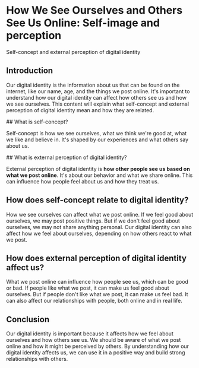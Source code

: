 # How We See Ourselves and Others See Us Online: Self-image and perception

Self-concept and external perception of digital identity

## Introduction

Our digital identity is the information about us that can be found on the internet, like our name, age, and the things we post online. It's important to understand how our digital identity can affect how others see us and how we see ourselves. This content will explain what self-concept and external perception of digital identity mean and how they are related.

## What is self-concept?

Self-concept is how we see ourselves, what we think we're good at, what we like and believe in. It's shaped by our experiences and what others say about us.

## What is external perception of digital identity?

External perception of digital identity is **how other people see us based on what we post online**. It's about our behavior and what we share online. This can influence how people feel about us and how they treat us.

## How does self-concept relate to digital identity?

How we see ourselves can affect what we post online. If we feel good about ourselves, we may post positive things. But if we don't feel good about ourselves, we may not share anything personal. Our digital identity can also affect how we feel about ourselves, depending on how others react to what we post.

## How does external perception of digital identity affect us?

What we post online can influence how people see us, which can be good or bad. If people like what we post, it can make us feel good about ourselves. But if people don't like what we post, it can make us feel bad. It can also affect our relationships with people, both online and in real life.

## Conclusion

Our digital identity is important because it affects how we feel about ourselves and how others see us. We should be aware of what we post online and how it might be perceived by others. By understanding how our digital identity affects us, we can use it in a positive way and build strong relationships with others.